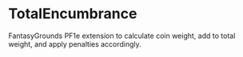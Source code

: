 # TotalEncumbrance
FantasyGrounds PF1e extension to calculate coin weight, add to total weight, and apply penalties accordingly.
